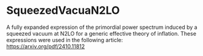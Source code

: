 # SqueezedVacuaN2LO

A fully expanded expression of the primordial power spectrum induced by a squeezed vacuum at N2LO for a generic effective theory of inflation. These expressions were used in the following article: https://arxiv.org/pdf/2410.11812
